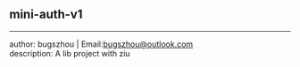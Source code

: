 ## mini-auth-v1
----------------------------
author: bugszhou | Email:bugszhou@outlook.com <br>
description: A lib project with ziu
